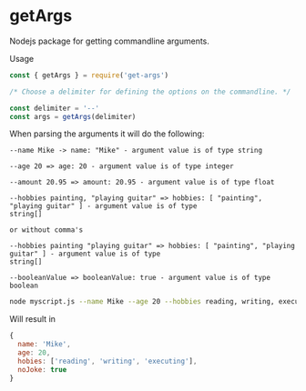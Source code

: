 # getArgs

Nodejs package for getting commandline arguments.

Usage

```javascript
const { getArgs } = require('get-args')

/* Choose a delimiter for defining the options on the commandline. */

const delimiter = '--'
const args = getArgs(delimiter)
```

When parsing the arguments it will do the following:

```text
--name Mike -> name: "Mike" - argument value is of type string

--age 20 => age: 20 - argument value is of type integer

--amount 20.95 => amount: 20.95 - argument value is of type float

--hobbies painting, "playing guitar" => hobbies: [ "painting", "playing guitar" ] - argument value is of type
string[]

or without comma's

--hobbies painting "playing guitar" => hobbies: [ "painting", "playing guitar" ] - argument value is of type
string[]

--booleanValue => booleanValue: true - argument value is of type boolean
```

```bash
node myscript.js --name Mike --age 20 --hobbies reading, writing, executing --noJoke
```

Will result in

```javascript
{
  name: 'Mike',
  age: 20,
  hobies: ['reading', 'writing', 'executing'],
  noJoke: true
}
```
